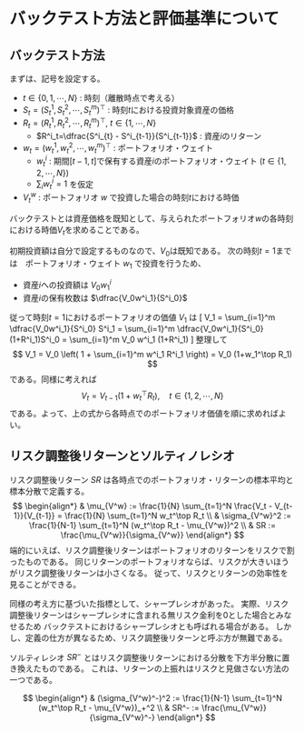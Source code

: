 # バックテスト方法と評価基準について

## バックテスト方法

まずは、記号を設定する。

- $t \in \{0, 1, \cdots, N \}$ : 時刻（離散時点で考える）
- $S_t = (S^1_t, S^2_t, \cdots, S^m_t)^\top$ : 時刻$t$における投資対象資産の価格
- $R_t = (R^1_t, R^2_t, \cdots, R^m_t)^\top$, $t \in \{1,\cdots, N\}$
    -  $R^i_t=\dfrac{S^i_{t} - S^i_{t-1}}{S^i_{t-1}}$ : 資産$i$のリターン
- $w_t = (w^1_t, w^2_t, \cdots, w^m_t)^\top$ : ポートフォリオ・ウェイト
    - $w^i_t$ : 期間$[t-1, t]$で保有する資産$i$のポートフォリオ・ウェイト ($t \in \{1,2,\cdots,N\}$)
    - $\displaystyle \sum_i w^i_t = 1$ を仮定
- $V_t^w$ : ポートフォリオ $w$ で投資した場合の時刻$t$における時価

バックテストとは資産価格を既知として、与えられたポートフォリオ$w$の各時刻における時価$V_t$を求めることである。

初期投資額は自分で設定するものなので、$V_0$は既知である。
次の時刻$t=1$までは　ポートフォリオ・ウェイト $w_1$ で投資を行うため、
- 資産$i$への投資額は $V_0w^i_1$
- 資産$i$の保有枚数は $\dfrac{V_0w^i_1}{S^i_0}$

従って時刻$t=1$におけるポートフォリオの価値 $V_1$ は
\[
    V_1 = \sum_{i=1}^m \dfrac{V_0w^i_1}{S^i_0} S^i_1
     = \sum_{i=1}^m \dfrac{V_0w^i_1}{S^i_0} (1+R^i_1)S^i_0
     = \sum_{i=1}^m V_0 w^i_1 (1+R^i_1) 
\]
整理して
$$
V_1 = V_0 \left( 1 + \sum_{i=1}^m w^i_1 R^i_1 \right) = V_0 (1+w_1^\top R_1)
$$
である。同様に考えれば
$$
    V_t = V_{t-1} (1+w_t^\top R_t), \quad t \in \{1,2,\cdots,N \}
$$
である。よって、上の式から各時点でのポートフォリオ価値を順に求めればよい。



## リスク調整後リターンとソルティノレシオ

リスク調整後リターン $SR$ は各時点でのポートフォリオ・リターンの標本平均と標本分散で定義する。
$$
\begin{align*}
& \mu_{V^w} := \frac{1}{N} \sum_{t=1}^N \frac{V_t - V_{t-1}}{V_{t-1}} = \frac{1}{N} \sum_{t=1}^N w_t^\top R_t \\
& \sigma_{V^w}^2 := \frac{1}{N-1} \sum_{t=1}^N (w_t^\top R_t - \mu_{V^w})^2 \\
& SR := \frac{\mu_{V^w}}{\sigma_{V^w}}
\end{align*}
$$
端的にいえば、リスク調整後リターンはポートフォリオのリターンをリスクで割ったものである。
同じリターンのポートフォリオならば、リスクが大きいほうがリスク調整後リターンは小さくなる。
従って、リスクとリターンの効率性を見ることができる。

同様の考え方に基づいた指標として、シャープレシオがあった。
実際、リスク調整後リターンはシャープレシオに含まれる無リスク金利を0とした場合とみなせるため
バックテストにおけるシャープレシオとも呼ばれる場合がある。
しかし、定義の仕方が異なるため、リスク調整後リターンと呼ぶ方が無難である。


ソルティレシオ $SR^-$ とはリスク調整後リターンにおける分散を下方半分散に置き換えたものである。
これは、リターンの上振れはリスクと見做さない方法の一つである。

$$
\begin{align*}
& (\sigma_{V^w}^-)^2 := \frac{1}{N-1} \sum_{t=1}^N (w_t^\top R_t - \mu_{V^w})_+^2 \\
& SR^- := \frac{\mu_{V^w}}{\sigma_{V^w}^-}
\end{align*}
$$


